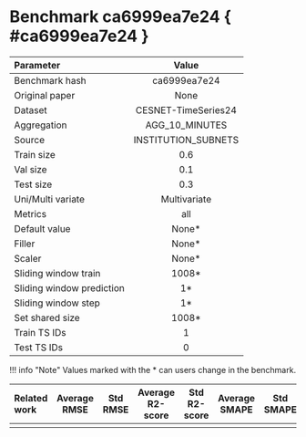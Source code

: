 # Benchmark ca6999ea7e24 { #ca6999ea7e24 }

| Parameter | Value |
|:-----------------|:-----------------:|
| Benchmark hash |  ca6999ea7e24 |
| Original paper |  None |
| Dataset |  CESNET-TimeSeries24 |
| Aggregation |  AGG_10_MINUTES |
| Source |  INSTITUTION_SUBNETS |
| Train size |  0.6 |
| Val size |  0.1 |
| Test size |  0.3 |
| Uni/Multi variate |  Multivariate |
| Metrics |  all |
| Default value |  None* |
| Filler |  None* |
| Scaler |  None* |
| Sliding window train |  1008* |
| Sliding window prediction |  1* |
| Sliding window step |  1* |
| Set shared size |  1008* |
| Train TS IDs |  1 |
| Test TS IDs |  0 |

!!! info "Note"
    Values marked with the * can users change in the benchmark.

| Related work | Average RMSE | Std RMSE | Average R2-score | Std R2-score | Average SMAPE | Std SMAPE |
|:-----------------|:-----------------:|:-----------------:|:-----------------:|:-----------------:|:-----------------:|:-----------------:|
|  |   |  |  |  |  |  |
